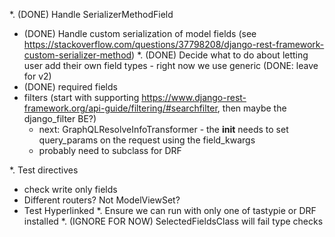 *. (DONE) Handle SerializerMethodField
*  (DONE) Handle custom serialization of model fields (see https://stackoverflow.com/questions/37798208/django-rest-framework-custom-serializer-method)
*. (DONE) Decide what to do about letting user add their own field types - right now we use generic (DONE: leave for v2)
*  (DONE) required fields 
*  filters (start with supporting https://www.django-rest-framework.org/api-guide/filtering/#searchfilter, then maybe the django_filter BE?)
   - next: GraphQLResolveInfoTransformer - the __init__ needs to set query_params on the request using the field_kwargs
   - probably need to subclass for DRF

*. Test directives
* check write only fields
* Different routers? Not ModelViewSet?
* Test Hyperlinked
*. Ensure we can run with only one of tastypie or DRF installed
*. (IGNORE FOR NOW) SelectedFieldsClass will fail type checks 
